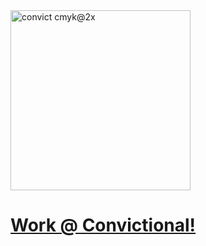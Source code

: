 <img width="288" alt="convict cmyk@2x" src="https://user-images.githubusercontent.com/83597118/165860381-20776c7e-626b-400f-a0cd-2af36f51b121.png">

# [Work @ Convictional!](https://jobs.ashbyhq.com/convictional)
